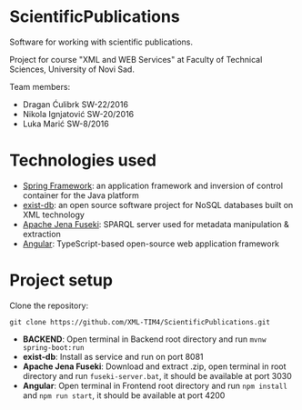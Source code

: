 # ScientificPublications

Software for working with scientific publications.

Project for course "XML and WEB Services" at Faculty of Technical Sciences, University of Novi Sad.

Team members:

- Dragan Ćulibrk SW-22/2016
- Nikola Ignjatović SW-20/2016
- Luka Marić SW-8/2016

# Technologies used

- [Spring Framework](https://spring.io/): an application framework and inversion of control container for the Java platform
- [exist-db](http://exist-db.org/exist/apps/homepage/index.html): an open source software project for NoSQL databases built on XML technology
- [Apache Jena Fuseki](https://jena.apache.org/documentation/fuseki2/): SPARQL server used for metadata manipulation & extraction
- [Angular](https://angular.io/): TypeScript-based open-source web application framework

# Project setup

Clone the repository:

`git clone https://github.com/XML-TIM4/ScientificPublications.git`

- **BACKEND**: Open terminal in Backend root directory and run `mvnw spring-boot:run`
- **exist-db**: Install as service and run on port 8081
- **Apache Jena Fuseki**: Download and extract .zip, open terminal in root directory and run `fuseki-server.bat`, it should be available at port 3030
- **Angular**: Open terminal in Frontend root directory and run `npm install` and `npm run start`, it should be available at port 4200
